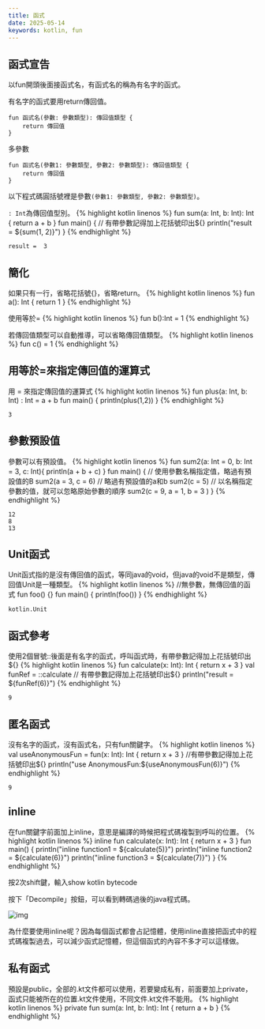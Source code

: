 ```yaml
---
title: 函式
date: 2025-05-14
keywords: kotlin, fun
---
```

## 函式宣告
以fun開頭後面接函式名，有函式名的稱為有名字的函式。

有名字的函式要用return傳回值。
```
fun 函式名(參數: 參數類型): 傳回值類型 {
    return 傳回值
}
```

多參數
```
fun 函式名(參數1: 參數類型, 參數2: 參數類型): 傳回值類型 {
    return 傳回值
}
```

以下程式碼圓括號裡是參數`(參數1: 參數類型, 參數2: 參數類型)`。

`: Int`為傳回值型別。
{% highlight kotlin linenos %}
fun sum(a: Int, b: Int): Int {
    return a + b
}
fun main() {
    // 有帶參數記得加上花括號印出${}
    println("result =  ${sum(1, 2)}")
}
{% endhighlight %}
```
result =  3
```

## 簡化
如果只有一行，省略花括號\{\}，省略return。
{% highlight kotlin linenos %}
fun a(): Int {
    return 1
}
{% endhighlight %}

使用等於=
{% highlight kotlin linenos %}
fun b():Int = 1
{% endhighlight %}

若傳回值類型可以自動推導，可以省略傳回值類型。
{% highlight kotlin linenos %}
fun c() = 1
{% endhighlight %}

## 用等於\=來指定傳回值的運算式
用 = 來指定傳回值的運算式
{% highlight kotlin linenos %}
fun plus(a: Int, b: Int) : Int = a + b
fun main() {
    println(plus(1,2))
}
{% endhighlight %}
```
3
```

## 參數預設值
參數可以有預設值。
{% highlight kotlin linenos %}
fun sum2(a: Int = 0, b: Int = 3, c: Int){
    println(a + b + c)
}
fun main() {
    // 使用參數名稱指定值，略過有預設值的B
    sum2(a = 3, c = 6)
    // 略過有預設值的a和b
    sum2(c = 5) 
    // 以名稱指定參數的值，就可以忽略原始參數的順序
    sum2(c = 9, a = 1, b = 3 ) 
}
{% endhighlight %}
```
12
8
13
```

## Unit函式
Unit函式指的是沒有傳回值的函式，等同java的void，但java的void不是類型，傳回值Unit是一種類型。
{% highlight kotlin linenos %}
//無參數，無傳回值的函式
fun foo() {}
fun main() {
    println(foo())
}
{% endhighlight %}
```
kotlin.Unit
```

## 函式參考
使用2個冒號::後面是有名字的函式，呼叫函式時，有帶參數記得加上花括號印出${}
{% highlight kotlin linenos %}
fun calculate(x: Int): Int {
    return x + 3
}
val funRef = ::calculate
// 有帶參數記得加上花括號印出${}
println("result =  ${funRef(6)}")
{% endhighlight %}
```
9
```

## 匿名函式
沒有名字的函式，沒有函式名，只有fun關鍵字。
{% highlight kotlin linenos %}
val useAnonymousFun = fun(x: Int): Int {
    return x + 3
}
//有帶參數記得加上花括號印出${}
println("use AnonymousFun:${useAnonymousFun(6)}")
{% endhighlight %}
```
9
```

## inline
在fun關鍵字前面加上inline，意思是編譯的時候把程式碼複製到呼叫的位置。
{% highlight kotlin linenos %}
inline fun calculate(x: Int): Int {
    return x + 3
}
fun main() {
    println("inline function1 = ${calculate(5)}")
    println("inline function2 = ${calculate(6)}")
    println("inline function3 = ${calculate(7)}")
}
{% endhighlight %}

按2次shift鍵，輸入show kotlin bytecode

按下「Decompile」按鈕，可以看到轉碼過後的java程式碼。

![img]({{site.imgurl}}/kotlin/inline.png)

為什麼要使用inline呢？因為每個函式都會占記憶體，使用inline直接把函式中的程式碼複製過去，可以減少函式記憶體，但這個函式的內容不多才可以這樣做。

## 私有函式
預設是public，全部的.kt文件都可以使用，若要變成私有，前面要加上private，函式只能被所在的位置.kt文件使用，不同文件.kt文件不能用。
{% highlight kotlin linenos %}
private fun sum(a: Int, b: Int): Int {
    return a + b
}
{% endhighlight %}
